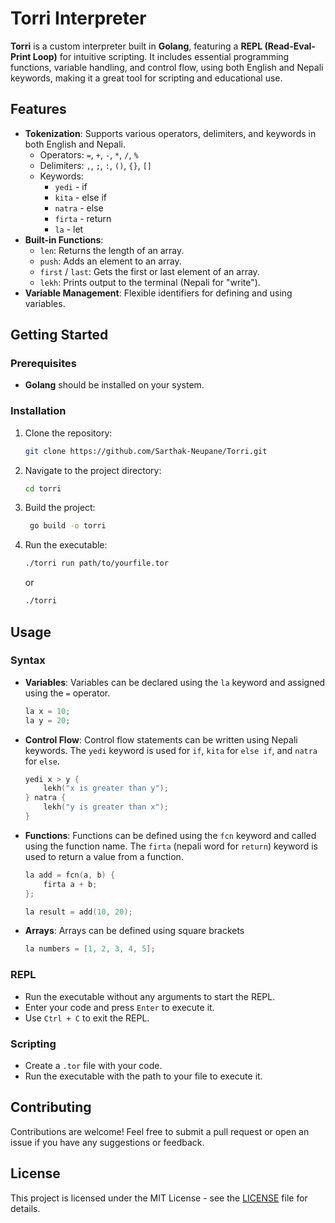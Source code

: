 # Torri Interpreter

**Torri** is a custom interpreter built in **Golang**, featuring a **REPL (Read-Eval-Print Loop)** for intuitive scripting. It includes essential programming functions, variable handling, and control flow, using both English and Nepali keywords, making it a great tool for scripting and educational use.

## Features

- **Tokenization**: Supports various operators, delimiters, and keywords in both English and Nepali.
  - Operators: `=`, `+`, `-`, `*`, `/`, `%`
  - Delimiters: `,`, `;`, `:`, `()`, `{}`, `[]`
  - Keywords:
    - `yedi` - if
    - `kita` - else if
    - `natra` - else
    - `firta` - return
    - `la` - let
- **Built-in Functions**:
  - `len`: Returns the length of an array.
  - `push`: Adds an element to an array.
  - `first` / `last`: Gets the first or last element of an array.
  - `lekh`: Prints output to the terminal (Nepali for "write").
- **Variable Management**: Flexible identifiers for defining and using variables.

## Getting Started

### Prerequisites

- **Golang** should be installed on your system.

### Installation

1. Clone the repository:
   ```bash
   git clone https://github.com/Sarthak-Neupane/Torri.git

2. Navigate to the project directory:
   ```bash
   cd torri

3. Build the project:
   ```bash
    go build -o torri

4. Run the executable:
    ```bash
    ./torri run path/to/yourfile.tor
    ```
    or
    
    ```bash
    ./torri
    ```

## Usage

### Syntax

- **Variables**: Variables can be declared using the `la` keyword and assigned using the `=` operator.
  ```go
  la x = 10;
  la y = 20;
  ```
- **Control Flow**: Control flow statements can be written using Nepali keywords. The `yedi` keyword is used for `if`, `kita` for `else if`, and `natra` for `else`.
  ```go
  yedi x > y {
      lekh("x is greater than y");
  } natra {
      lekh("y is greater than x");
  }
  ```
- **Functions**: Functions can be defined using the `fcn` keyword and called using the function name. The `firta` (nepali word for `return`) keyword is used to return a value from a function.
  ```go
  la add = fcn(a, b) {
      firta a + b;
  };
  
  la result = add(10, 20);
  ```
- **Arrays**: Arrays can be defined using square brackets
  ```go
  la numbers = [1, 2, 3, 4, 5];
  ```


### REPL

- Run the executable without any arguments to start the REPL.
- Enter your code and press `Enter` to execute it.
- Use `Ctrl + C` to exit the REPL.

### Scripting

- Create a `.tor` file with your code.
- Run the executable with the path to your file to execute it.

## Contributing

Contributions are welcome! Feel free to submit a pull request or open an issue if you have any suggestions or feedback.

## License

This project is licensed under the MIT License - see the [LICENSE](LICENSE) file for details.





